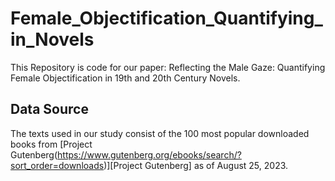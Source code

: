 # Female_Objectification_Quantifying_in_Novels
This Repository is code for our paper: Reflecting the Male Gaze: Quantifying Female Objectification in 19th and 20th Century Novels.

## Data Source
The texts used in our study consist of the 100 most popular downloaded books from [Project Gutenberg(https://www.gutenberg.org/ebooks/search/?sort_order=downloads)][Project Gutenberg] as of August 25, 2023.
